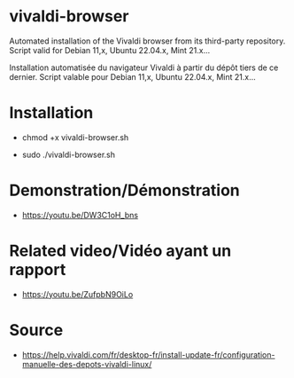 # vivaldi-browser
Automated installation of the Vivaldi browser from its third-party repository.
Script valid for Debian 11,x, Ubuntu 22.04.x, Mint 21.x...

Installation automatisée du navigateur Vivaldi à partir du dépôt tiers de ce dernier. 
Script valable pour Debian 11,x, Ubuntu 22.04.x, Mint 21.x...

# Installation
- chmod +x vivaldi-browser.sh

- sudo ./vivaldi-browser.sh

# Demonstration/Démonstration

- https://youtu.be/DW3C1oH_bns

# Related video/Vidéo ayant un rapport

- https://youtu.be/ZufpbN9OiLo

# Source
- https://help.vivaldi.com/fr/desktop-fr/install-update-fr/configuration-manuelle-des-depots-vivaldi-linux/
